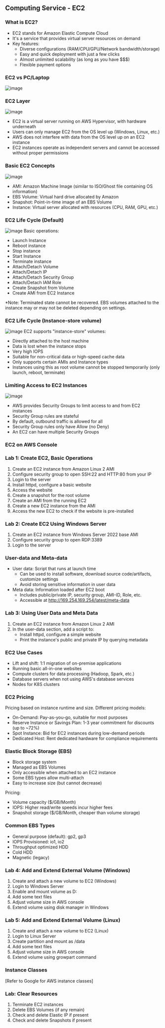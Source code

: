 ## Computing Service - EC2

### What is EC2?
- EC2 stands for Amazon Elastic Compute Cloud
- It's a service that provides virtual server resources on demand
- Key features:
  - Diverse configurations (RAM/CPU/GPU/Network bandwidth/storage)
  - Easy and quick deployment with just a few clicks
  - Almost unlimited scalability (as long as you have $$$)
  - Flexible payment options

### EC2 vs PC/Laptop
![image](https://github.com/user-attachments/assets/f7d3bbfc-43b2-46d7-9a73-80f147f845d8)

### EC2 Layer
![image](https://github.com/user-attachments/assets/56884123-11b1-4ec6-bfa9-95a1e9203520)
- EC2 is a virtual server running on AWS Hypervisor, with hardware underneath
- Users can only manage EC2 from the OS level up (Windows, Linux, etc.)
- AWS does not interfere with data from the OS level up on an EC2 instance
- EC2 instances operate as independent servers and cannot be accessed without proper permissions

### Basic EC2 Concepts
![image](https://github.com/user-attachments/assets/442035f0-adb6-4adc-bfb4-547dbafee405)
- AMI: Amazon Machine Image (similar to ISO/Ghost file containing OS information)
- EBS Volume: Virtual hard drive allocated by Amazon
- Snapshot: Point-in-time image of an EBS Volume
- Instance: Virtual server allocated with resources (CPU, RAM, GPU, etc.)

### EC2 Life Cycle (Default)
![image](https://github.com/user-attachments/assets/b0d6a128-8330-4884-b9bf-2ed8448dc899)
Basic operations:
- Launch Instance
- Reboot instance
- Stop instance
- Start Instance
- Terminate instance
- Attach/Detach Volume
- Attach/Detach IP
- Attach/Detach Security Group
- Attach/Detach IAM Role
- Create Snapshot from Volume
- Create AMI from EC2 Instance

*Note: Terminated state cannot be recovered. EBS volumes attached to the instance may or may not be deleted depending on settings.

### EC2 Life Cycle (Instance-store volume)
![image](https://github.com/user-attachments/assets/478a8d66-6550-4dad-ad74-6b42dc9f5190)
EC2 supports "instance-store" volumes:
- Directly attached to the host machine
- Data is lost when the instance stops
- Very high IOPS
- Suitable for non-critical data or high-speed cache data
- Only supports certain AMIs and Instance types
- Instances using this as root volume cannot be stopped temporarily (only launch, reboot, terminate)

### Limiting Access to EC2 Instances
![image](https://github.com/user-attachments/assets/19a5c556-fc11-41dd-bc03-7a51be7c96e7)
- AWS provides Security Groups to limit access to and from EC2 instances
- Security Group rules are stateful
- By default, outbound traffic is allowed for all
- Security Group rules only have Allow (no Deny)
- An EC2 can have multiple Security Groups

### EC2 on AWS Console
### Lab 1: Create EC2, Basic Operations
1. Create an EC2 instance from Amazon Linux 2 AMI
2. Configure security group to open SSH:22 and HTTP:80 from your IP
3. Login to the server
4. Install httpd, configure a basic website
5. Access the website
6. Create a snapshot for the root volume
7. Create an AMI from the running EC2
8. Create a new EC2 instance from the AMI
9. Access the new EC2 to check if the website is pre-installed

### Lab 2: Create EC2 Using Windows Server
1. Create an EC2 instance from Windows Server 2022 base AMI
2. Configure security group to open RDP:3389
3. Login to the server

### User-data and Meta-data
- User data: Script that runs at launch time
  - Can be used to install software, download source code/artifacts, customize settings
  - Avoid storing sensitive information in user data
- Meta data: Information loaded after EC2 boot
  - Includes public/private IP, security group, AMI-ID, Role, etc.
  - Accessible at http://169.254.169.254/latest/meta-data

### Lab 3: Using User Data and Meta Data
1. Create an EC2 instance from Amazon Linux 2 AMI
2. In the user-data section, add a script to:
   - Install httpd, configure a simple website
   - Print the instance's public and private IP by querying metadata

### EC2 Use Cases
- Lift and shift: 1:1 migration of on-premise applications
- Running basic all-in-one websites
- Compute clusters for data processing (Hadoop, Spark, etc.)
- Database servers when not using AWS's database services
- Nodes for K8S clusters

### EC2 Pricing
Pricing based on instance runtime and size. Different pricing models:
- On-Demand: Pay-as-you-go, suitable for most purposes
- Reserve Instance or Savings Plan: 1-3 year commitment for discounts (up to ~72%)
- Spot Instance: Bid for EC2 instances during low-demand periods
- Dedicated Host: Rent dedicated hardware for compliance requirements

### Elastic Block Storage (EBS)
- Block storage system
- Managed as EBS Volumes
- Only accessible when attached to an EC2 instance
- Some EBS types allow multi-attach
- Easy to increase size (but cannot decrease)

Pricing:
- Volume capacity ($/GB/Month)
- IOPS: Higher read/write speeds incur higher fees
- Snapshot storage ($/GB/Month, cheaper than volume storage)

### Common EBS Types
- General purpose (default): gp2, gp3
- IOPS Provisioned: io1, io2
- Throughput optimized HDD
- Cold HDD
- Magnetic (legacy)

### Lab 4: Add and Extend External Volume (Windows)
1. Create and attach a new volume to EC2 (Windows)
2. Login to Windows Server
3. Enable and mount volume as D:
4. Add some text files
5. Adjust volume size in AWS console
6. Extend volume using disk manager in Windows

### Lab 5: Add and Extend External Volume (Linux)
1. Create and attach a new volume to EC2 (Linux)
2. Login to Linux Server
3. Create partition and mount as /data
4. Add some text files
5. Adjust volume size in AWS console
6. Extend volume using growpart command

### Instance Classes
[Refer to Google for AWS instance classes]

### Lab: Clear Resources
1. Terminate EC2 instances
2. Delete EBS Volumes (if any remain)
3. Check and delete Elastic IP if present
4. Check and delete Snapshots if present
